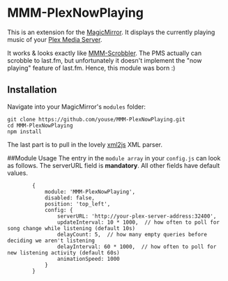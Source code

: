 # MMM-PlexNowPlaying
This is an extension for the [MagicMirror](https://github.com/MichMich/MagicMirror). It displays the currently playing music of your [Plex Media Server](https://plex.tv).

It works & looks exactly like [MMM-Scrobbler](https://github.com/PtrBld/MMM-Scrobbler).  The PMS actually can scrobble to last.fm, but unfortunately it doesn't implement the "now playing" feature of last.fm.  Hence, this module was born :)

## Installation

Navigate into your MagicMirror's `modules` folder:

```
git clone https://github.com/youse/MMM-PlexNowPlaying.git
cd MMM-PlexNowPlaying
npm install
```

The last part is to pull in the lovely [xml2js](https://github.com/Leonidas-from-XIV/node-xml2js) XML parser.

##Module Usage
The entry in the `module array` in your `config.js` can look as follows. The serverURL field is **mandatory**. All other fields have default values.

```
        {   
            module: 'MMM-PlexNowPlaying',
            disabled: false,
            position: 'top_left',
            config: {
                serverURL: 'http://your-plex-server-address:32400',
                updateInterval: 10 * 1000,  // how often to poll for song change while listening (default 10s) 
                delayCount: 5,  // how many empty queries before deciding we aren't listening
                delayInterval: 60 * 1000,  // how often to poll for new listening activity (default 60s)
                animationSpeed: 1000
            }
        }
```
